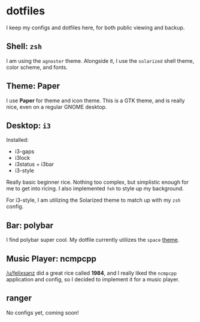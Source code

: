 # dotfiles
I keep my configs and dotfiles here, for both public viewing and backup.

## Shell: `zsh`

I am using the `agnoster` theme. Alongside it, I use the `solarized` shell theme, color scheme, and fonts.

## Theme: Paper

I use __Paper__ for theme and icon theme. This is a GTK theme, and is really nice, even on a regular GNOME desktop.

## Desktop: `i3`

Installed:
* i3-gaps
* i3lock
* i3status + i3bar
* i3-style

Really basic beginner rice. Nothing too complex, but simplistic enough for me to get into ricing. I also implemented `feh` to style up my background.

For i3-style, I am utilizing the Solarized theme to match up with my `zsh` config.

## Bar: polybar

I find polybar super cool. My dotfile currently utilizes the `space` [theme](https://github.com/jaagr/dots/blob/master/.local/etc/themer/themes/space/polybar). 

## Music Player: ncmpcpp

[/u/felixsanz](https://www.reddit.com/r/unixporn/comments/69008j/i3gaps_1984/) did a great rice called __1984__, and I really liked the `ncmpcpp` application and config, so I decided to implement it for a music player. 

## ranger

No configs yet, coming soon!